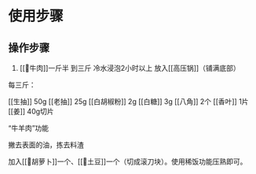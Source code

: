 
# 使用步骤

## 操作步骤


1. [[🥩牛肉]]一斤半 到三斤
冷水浸泡2小时以上
放入[[高压锅]]（铺满底部）


每三斤：

[[生抽]] 50g
[[老抽]] 25g
[[白胡椒粉]] 2g
[[白糖]] 3g
[[八角]] 2个
[[香叶]] 1片
[[姜]] 40g切片

“牛羊肉”功能

撇去表面的油，拣去料渣

加入[[🥕胡萝卜]]一个、[[🥔土豆]]一个（切成滚刀块）。使用稀饭功能压熟即可。